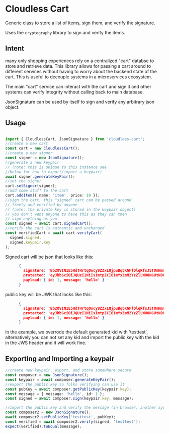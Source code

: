 # Cloudless Cart

Generic class to store a list of items,
sign them, and verify the signature.

Uses the `cryptography` library to sign and verify the items.
## Intent
many only shopping experiences rely on a centralized
"cart" databse to store and retrieve data.  This library allows for passing a cart
around to different services without having to worry about the
backend state of the cart.  This is useful to decouple systems in a 
microservices ecosystem.

The main "cart" service can interact with the cart and sign it
and other systems can verify integrity without calling back to 
main database.

JsonSignature can be used by itself to sign and verify any arbitrary json object.
## Usage

```typescript

import { CloudlessCart, JsonSignature } from 'cloudless-cart';
//create a new cart
const cart = new CloudlessCart();
//create a new signer
const signer = new JsonSignature();
//generate a new keypair 
// (note: this is unique to this instance see 
//below for how to export/import a keypair)
await signer.generateKeyPair();
//set the signer
cart.setSigner(signer);
//add some stuff to the cart
cart.addItem({ name: 'item', price: 10 });
//sign the cart, this "signed" cart can be passed around
// freely and verified by anyone 
// (note: the private key is stored in the keypair object)
// you don't want anyone to have this as they can then
// sign anything as you
const signed = await cart.signedCart();
//verify the cart is authentic and unchanged
const verifiedCart = await cart.verifyCart(
  signed.signed,
  signed.keypair.key
);

```

Signed cart will be json that looks like this:
```json
      {
        signature: 'Bb28VIN1E5HdTHrtqOocy9ZZxLQjpuBq8KGFfDlqRfsJ5TOmNmmkQlgEmV5YZ1BGUvy1U2fJUVN2dTat02koE99BVJOQfNCfa2XDyyz0wWT5h66izA8jfnUrV5sywXy5t2OUKgo-ub4fXMo9GQDC7OUhQeiyy2-DGQrquwyCuTu4WOS538KayuOoBTYoB5JlRj6IZBgf12ae1BFvYXYcQTwT3U3JR6q-swi02AIU2t2H5DjZgUetCedZC0ObcPl7v6VGP2RPHMCmPK17puz8hEnQU1TP1hCFP6aiSPeZ7uqkwjDpRw1mQIW3a-bowMkthUl8610Yb18Z0f70IQ2Bgg',
        protected: 'eyJhbGciOiJQUzI1NiIsImtpZCI6ImYxZmM2YzZlLWU0NGUtNDUzMS1hNGY1LWM2N2ZiNWQzYTRjYyIsImI2NCI6ZmFsc2UsImNyaXQiOlsiYjY0Il19',
        payload: { id: 1, message: 'hello' }
      }

```

public key will be JWK that looks like this:

```json
      {
        signature: 'Bb28VIN1E5HdTHrtqOocy9ZZxLQjpuBq8KGFfDlqRfsJ5TOmNmmkQlgEmV5YZ1BGUvy1U2fJUVN2dTat02koE99BVJOQfNCfa2XDyyz0wWT5h66izA8jfnUrV5sywXy5t2OUKgo-ub4fXMo9GQDC7OUhQeiyy2-DGQrquwyCuTu4WOS538KayuOoBTYoB5JlRj6IZBgf12ae1BFvYXYcQTwT3U3JR6q-swi02AIU2t2H5DjZgUetCedZC0ObcPl7v6VGP2RPHMCmPK17puz8hEnQU1TP1hCFP6aiSPeZ7uqkwjDpRw1mQIW3a-bowMkthUl8610Yb18Z0f70IQ2Bgg',
        protected: 'eyJhbGciOiJQUzI1NiIsImtpZCI6ImYxZmM2YzZlLWU0NGUtNDUzMS1hNGY1LWM2N2ZiNWQzYTRjYyIsImI2NCI6ZmFsc2UsImNyaXQiOlsiYjY0Il19',
        payload: { id: 1, message: 'hello' }
      }
```

In the example, we overrode the default generated kid with 'testtest',
alternatively you can not set any kid and import the public key with the kid in
the JWS header and it will work fine.

## Exporting and Importing a keypair

```typescript
//create new keypair, export, and store somewhere secure
const composer = new JsonSignature();
const keypair = await composer.generateKeyPair();
//export the public key so folks verifying can use it
const pubKey = await composer.getPublicKey(keypair.key);
const message = { message: 'hello', id: 1 };
const signed = await composer.sign(keypair.key, message);

//import the public key and verify the message (in browser, another system, whatever)
const composer2 = new JsonSignature();
await composer2.setPublicKey('testtest', pubKey);
const verified = await composer2.verify(signed, 'testtest');
expect(verified).toEqual(message);
```

